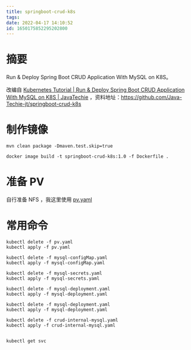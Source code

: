 ```yaml
---
title: springboot-crud-k8s
tags: 
date: 2022-04-17 14:10:52
id: 1650175852295202800
---
```

# 摘要

Run & Deploy Spring Boot CRUD Application With MySQL on K8S。

改编自 [Kubernetes Tutorial | Run & Deploy Spring Boot CRUD Application With MySQL on K8S | JavaTechie](https://www.youtube.com/watch?v=pIPji3_rYPY) ，资料地址：https://github.com/Java-Techie-jt/springboot-crud-k8s 

# 制作镜像

```
mvn clean package -Dmaven.test.skip=true 
```

```
docker image build -t springboot-crud-k8s:1.0 -f Dockerfile .
```



# 准备 PV

自行准备 NFS ，我这里使用 [pv.yaml](internal-mysql\pv.yaml) 





# 常用命令

```
kubectl delete -f pv.yaml
kubectl apply -f pv.yaml

kubectl delete -f mysql-configMap.yaml
kubectl apply -f mysql-configMap.yaml

kubectl delete -f mysql-secrets.yaml
kubectl apply -f mysql-secrets.yaml

kubectl delete -f mysql-deployment.yaml
kubectl apply -f mysql-deployment.yaml

kubectl delete -f mysql-deployment.yaml
kubectl apply -f mysql-deployment.yaml

kubectl delete -f crud-internal-mysql.yaml
kubectl apply -f crud-internal-mysql.yaml


kubectl get svc





```





